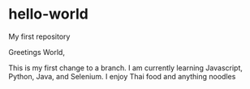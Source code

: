 # hello-world
My first repository

Greetings World,

This is my first change to a branch. I am currently learning Javascript, Python, Java, and Selenium.
I enjoy Thai food and anything noodles
